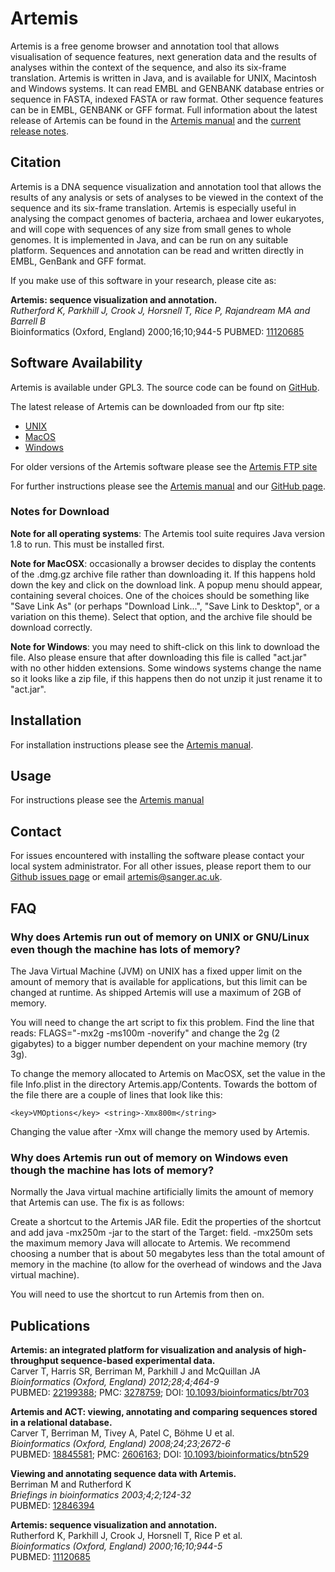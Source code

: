 # Artemis
Artemis is a free genome browser and annotation tool that allows visualisation of sequence features, next generation data and the results of analyses within the context of the sequence, and also its six-frame translation.
Artemis is written in Java, and is available for UNIX, Macintosh and Windows systems. It can read EMBL and GENBANK database entries or sequence in FASTA, indexed FASTA or raw format. Other sequence features can be in EMBL, GENBANK or GFF format.
Full information about the latest release of Artemis can be found in the [Artemis manual](ftp://ftp.sanger.ac.uk/pub/resources/software/artemis/artemis.pdf) and the [current release notes](ftp://ftp.sanger.ac.uk/pub/resources/software/artemis/release_notes.txt).

## Citation

Artemis is a DNA sequence visualization and annotation tool that allows the results of any analysis or sets of analyses to be viewed in the context of the sequence and its six-frame translation. Artemis is especially useful in analysing the compact genomes of bacteria, archaea and lower eukaryotes, and will cope with sequences of any size from small genes to whole genomes. It is implemented in Java, and can be run on any suitable platform. Sequences and annotation can be read and written directly in EMBL, GenBank and GFF format.
   
If you make use of this software in your research, please cite as:
   
__Artemis: sequence visualization and annotation.__  
_Rutherford K, Parkhill J, Crook J, Horsnell T, Rice P, Rajandream MA and Barrell B_  
Bioinformatics (Oxford, England) 2000;16;10;944-5 PUBMED: [11120685](http://europepmc.org/abstract/MED/11120685)

## Software Availability

Artemis is available under GPL3. The source code can be found on [GitHub](https://github.com/sanger-pathogens/Artemis).
  
The latest release of Artemis can be downloaded from our ftp site:
  
* [UNIX](ftp://ftp.sanger.ac.uk/pub/resources/software/artemis/artemis.tar.gz)
* [MacOS](ftp://ftp.sanger.ac.uk/pub/resources/software/artemis/artemis.dmg.gz)
* [Windows](ftp://ftp.sanger.ac.uk/pub/resources/software/artemis/artemis.jar)
  
For older versions of the Artemis software please see the [Artemis FTP site](ftp://ftp.sanger.ac.uk/pub/resources/software/artemis/)
  
For further instructions please see the [Artemis manual](ftp://ftp.sanger.ac.uk/pub/resources/software/artemis/artemis.pdf) and our [GitHub page](https://github.com/sanger-pathogens/Artemis/).
   
### Notes for Download

__Note for all operating systems__: The Artemis tool suite requires Java version 1.8 to run. This must be installed first.
   
__Note for MacOSX__: occasionally a browser decides to display the contents of the .dmg.gz archive file rather than downloading it. If this happens hold down the <control> key and click on the download link. A popup menu should appear, containing several choices. One of the choices should be something like "Save Link As" (or perhaps "Download Link...", "Save Link to Desktop", or a variation on this theme). Select that option, and the archive file should be download correctly.
  
__Note for Windows__: you may need to shift-click on this link to download the file. Also please ensure that after downloading this file is called "act.jar" with no other hidden extensions. Some windows systems change the name so it looks like a zip file, if this happens then do not unzip it just rename it to "act.jar".

## Installation 
For installation instructions please see the [Artemis manual](ftp://ftp.sanger.ac.uk/pub/resources/software/artemis/artemis.pdf).

## Usage
For instructions please see the [Artemis manual](ftp://ftp.sanger.ac.uk/pub/resources/software/artemis/artemis.pdf)

## Contact
For issues encountered with installing the software please contact your local system administrator. For all other issues, please report them to our [Github issues page](https://github.com/sanger-pathogens/Artemis/issues) or email artemis@sanger.ac.uk.

## FAQ
### Why does Artemis run out of memory on UNIX or GNU/Linux even though the machine has lots of memory?

The Java Virtual Machine (JVM) on UNIX has a fixed upper limit on the amount of memory that is available for applications, but this limit can be changed at runtime. As shipped Artemis will use a maximum of 2GB of memory.

You will need to change the art script to fix this problem. Find the line that reads: FLAGS="-mx2g -ms100m -noverify" and change the 2g (2 gigabytes) to a bigger number dependent on your machine memory (try 3g).

To change the memory allocated to Artemis on MacOSX, set the value in the file Info.plist in the directory Artemis.app/Contents. Towards the bottom of the file there are a couple of lines that look like this:

```
<key>VMOptions</key> <string>-Xmx800m</string>
```
Changing the value after -Xmx will change the memory used by Artemis.

### Why does Artemis run out of memory on Windows even though the machine has lots of memory?

Normally the Java virtual machine artificially limits the amount of memory that Artemis can use. The fix is as follows:

Create a shortcut to the Artemis JAR file. Edit the properties of the shortcut and add java -mx250m -jar to the start of the Target: field. -mx250m sets the maximum memory Java will allocate to Artemis. We recommend choosing a number that is about 50 megabytes less than the total amount of memory in the machine (to allow for the overhead of windows and the Java virtual machine).

You will need to use the shortcut to run Artemis from then on.

## Publications
__Artemis: an integrated platform for visualization and analysis of high-throughput sequence-based experimental data.__  
Carver T, Harris SR, Berriman M, Parkhill J and McQuillan JA  
_Bioinformatics (Oxford, England) 2012;28;4;464-9_  
PUBMED: [22199388](http://ukpmc.ac.uk/abstract/MED/22199388); PMC: [3278759](http://ukpmc.ac.uk/articles/PMC3278759); DOI: [10.1093/bioinformatics/btr703](http://dx.doi.org/10.1093/bioinformatics/btr703)

__Artemis and ACT: viewing, annotating and comparing sequences stored in a relational database.__  
Carver T, Berriman M, Tivey A, Patel C, Böhme U et al.  
_Bioinformatics (Oxford, England) 2008;24;23;2672-6_  
PUBMED: [18845581](http://ukpmc.ac.uk/abstract/MED/18845581); PMC: [2606163](http://ukpmc.ac.uk/articles/PMC2606163); DOI: [10.1093/bioinformatics/btn529](http://dx.doi.org/10.1093/bioinformatics/btn529)

__Viewing and annotating sequence data with Artemis.__  
Berriman M and Rutherford K  
_Briefings in bioinformatics 2003;4;2;124-32_  
PUBMED: [12846394](http://ukpmc.ac.uk/abstract/MED/12846394)

__Artemis: sequence visualization and annotation.__  
Rutherford K, Parkhill J, Crook J, Horsnell T, Rice P et al.  
_Bioinformatics (Oxford, England) 2000;16;10;944-5_  
PUBMED: [11120685](http://ukpmc.ac.uk/abstract/MED/11120685)